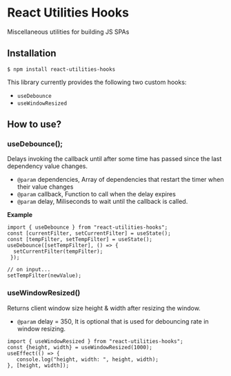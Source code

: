 # React Utilities Hooks
Miscellaneous utilities for building JS SPAs

## Installation
`$ npm install react-utilities-hooks`

This library currently provides the following two custom hooks:
- `useDebounce`
- `useWindowResized`

## How to use?
### useDebounce();
Delays invoking the callback until after some time has passed since the last dependency value changes.
 - `@param` dependencies, Array of dependencies that restart the timer when their value changes
 - `@param` callback, Function to call when the delay expires
 - `@param` delay, Miliseconds to wait until the callback is called.
 
 **Example**
 ```
 import { useDebounce } from "react-utilities-hooks";
 const [currentFilter, setCurrentFilter] = useState();
 const [tempFilter, setTempFilter] = useState();
 useDebounce([setTempFilter], () => {
   setCurrentFilter(tempFilter);
  });
 
 // on input...
 setTempFilter(newValue);
 ```

 ### useWindowResized()
 Returns client window size height & width after resizing the window.
 - `@param` delay = 350, It is optional that is used for debouncing rate in window resizing.

 ```
 import { useWindowResized } from "react-utilities-hooks";
 const {height, width} = useWindowResized(1000);
 useEffect(() => {
    console.log("height, width: ", height, width);
 }, [height, width]);
 ```
